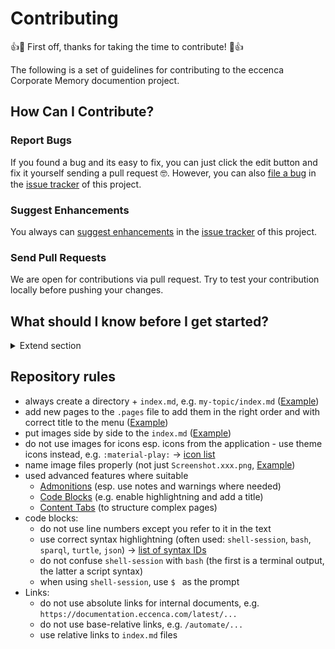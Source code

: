 # Contributing

👍🎉 First off, thanks for taking the time to contribute! 🎉👍

The following is a set of guidelines for contributing to the eccenca Corporate Memory documention project.

## How Can I Contribute?

### Report Bugs

If you found a bug and its easy to fix, you can just click the edit button and fix it yourself sending a pull request 🤓.
However, you can also [file a bug](https://github.com/eccenca/documentation.eccenca.com/issues/new?assignees=&labels=bug&template=bug.yml&title=%5BBug%5D%3A+) in the [issue tracker](https://github.com/eccenca/documentation.eccenca.com/issues) of this project.

### Suggest Enhancements

You always can [suggest enhancements](https://github.com/eccenca/documentation.eccenca.com/issues/new?assignees=&labels=enhancement&template=request.yml&title=%5BRequest%5D%3A+) in the [issue tracker](https://github.com/eccenca/documentation.eccenca.com/issues) of this project.

### Send Pull Requests

We are open for contributions via pull request.
Try to test your contribution locally before pushing your changes.

## What should I know before I get started?

<details>
  <summary>Extend section</summary>

This documentation project is made with [mkdocs](https://www.mkdocs.org/) and the [material theme for mkdocs](https://squidfunk.github.io/mkdocs-material/).
The documentation is written in [markdown](https://commonmark.org/) and the project dependency management is done by [poetry](https://python-poetry.org/).
We suggest to use a specialized markdown editor such as [obsidian](https://obsidian.md/) if you plan to not just fix a typo.

The following tools you need locally to get started:

- [poetry](https://python-poetry.org/)
- [task](https://taskfile.dev/)
- git, markdown editor

On a few OS distributions (e.g. Arch Linux) the tool/binary is named `go-task`.

The following shell session demonstrates the local workflow (after you forked the repository):

``` shell-session
$ git clone <your repository fork>
Cloning into 'documentation.eccenca.com'...
...
$ cd documentation.eccenca.com/
$ task serve
task: [install] poetry install
Creating virtualenv in ...
Installing dependencies from lock file

Package operations: 62 installs, 0 updates, 0 removals
...
task: [serve] poetry run mkdocs serve
INFO     -  Building documentation...
INFO     -  Cleaning site directory
INFO     -  Documentation built in 20.03 seconds
INFO     -  [16:25:36] Watching paths for changes: 'docs', 'mkdocs.yml', 'overrides'
INFO     -  [16:25:36] Serving on http://127.0.0.1:8000/
```

After that, you can go to [http://127.0.0.1:8000/](http://127.0.0.1:8000/) and start changing / adding files in the docs directory.
Changes are served live on localhost.

Note that some python packages need corresponding C libraries, which you may have to install as well.
Have a look at the [mkdocs-material documentation](https://squidfunk.github.io/mkdocs-material/setup/setting-up-social-cards/?h=cairo#dependencies) and the [build plan](https://github.com/eccenca/documentation.eccenca.com/blob/main/.github/workflows/test.yml#L54) for a list.
</details>

## Repository rules

- always create a directory + `index.md`, e.g. `my-topic/index.md` ([Example](https://github.com/eccenca/documentation.eccenca.com/tree/main/docs/automate/cmemc-command-line-interface))
- add new pages to the `.pages` file to add them in the right order and with correct title to the menu ([Example](https://github.com/eccenca/documentation.eccenca.com/blob/main/docs/automate/cmemc-command-line-interface/.pages))
- put images side by side to the `index.md` ([Example](https://github.com/eccenca/documentation.eccenca.com/tree/main/docs/release-notes/corporate-memory-22-1))
- do not use images for icons esp. icons from the application - use theme icons instead, e.g. `:material-play:` -> [icon list](https://squidfunk.github.io/mkdocs-material/reference/icons-emojis/#search)
- name image files properly (not just `Screenshot.xxx.png`, [Example](https://github.com/eccenca/documentation.eccenca.com/tree/main/docs/release-notes/corporate-memory-22-1))
- used advanced features where suitable
  - [Admonitions](https://squidfunk.github.io/mkdocs-material/reference/admonitions/#usage) (esp. use notes and warnings where needed)
  - [Code Blocks](https://squidfunk.github.io/mkdocs-material/reference/code-blocks/#usage) (e.g. enable highlightning and add a title)
  - [Content Tabs](https://squidfunk.github.io/mkdocs-material/reference/content-tabs/#usage) (to structure complex pages)
- code blocks:
  - do not use line numbers except you refer to it in the text
  - use correct syntax highlightning (often used: `shell-session`, `bash`, `sparql`, `turtle`, `json`) -> [list of syntax IDs](https://pygments.org/docs/lexers/)
  - do not confuse `shell-session` with `bash` (the first is a terminal output, the latter a script syntax)
  - when using `shell-session`, use `$ ` as the prompt
 - Links:
    - do not use absolute links for internal documents, e.g. `https://documentation.eccenca.com/latest/...`
    - do not use base-relative links, e.g. `/automate/...`
    - use relative links to `index.md` files
